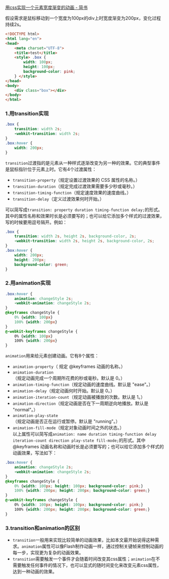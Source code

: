 [用css实现一个元素宽度渐变的动画 - 简书](https://www.jianshu.com/p/7a2a3c7a8c26) 

假设需求是鼠标移动到一个宽度为100px的div上时宽度渐变为200px，变化过程持续2s。

```html
<!DOCTYPE html>
<html lang="en">
<head>
    <meta charset="UTF-8">
    <title>test</title>
    <style> .box {
        width: 100px;
        height: 100px;
        background-color: pink;
    } </style>
</head>
<body>
    <div class="box"></div>
</body>
</html> 
```

### 1.用transition实现

```css
.box {
    transition: width 2s;
    -webkit-transition: width 2s;
}
.box:hover {
    width: 200px;
} 
```

`transition`过渡指的是元素从一种样式逐渐改变为另一种的效果。它的典型事件是鼠标指针位于元素上时。它有4个过渡属性：

*   `transition-property`（规定设置过渡效果的 CSS 属性的名称。）
*   `transition-duration`（规定完成过渡效果需要多少秒或毫秒。）
*   `transition-timing-function`（规定速度效果的速度曲线。）
*   `transition-delay`（定义过渡效果何时开始。）

可以简写成`transition: property duration timing-function delay;`的形式。其中的属性名称和效果时长是必须要写的；也可以给它添加多个样式的过渡效果，写的时候要用逗号隔开。例如：

```css
.box {
    transition: width 2s, height 2s, background-color, 2s;
    -webkit-transition: width 2s, height 2s, background-color, 2s;
}
.box:hover {
    width: 200px;
    height: 200px;
    background-color: green;   
} 
```

### 2.用animation实现

```css
.box:hover {
    animation: changeStyle 2s;
    -webkit-animation: changeStyle 2s;
}
@keyframes changeStyle {
    0% {width: 100px}
    100% {width: 200px}
}
@-webkit-keyframes changeStyle {
    0% {width: 100px}
    100% {width: 200px}
} 
```

`animation`用来给元素创建动画。它有8个属性：

*   `animation-property`（ 规定 @keyframes 动画的名称。）
*   `animation-duration`（规定动画完成一个周期所花费的秒或毫秒。默认是 0。）
*   `animation-timing-function`（规定动画的速度曲线。默认是 "ease"。）
*   `animation-delay`（规定动画何时开始。默认是 0。）
*   `animation-iteration-count`（规定动画被播放的次数。默认是 1。）
*   `animation-direction`（规定动画是否在下一周期逆向地播放。默认是 "normal"。）
*   `animation-play-state`（规定动画是否正在运行或暂停。默认是 "running"。）
*   `animation-fill-mode`（规定对象动画时间之外的状态。）  
    以上属性可以简写成`animation: name duration timing-function delay iteration-count direction play-state fill-mode;`的形式。其中@keyframes 动画名称和动画时长是必须要写的；也可以给它添加多个样式的动画效果，写法如下：

```css
.box:hover {
    animation: changeStyle 2s;
    -webkit-animation: changeStyle 2s;
}
@keyframes changeStyle {
    0% {width: 100px; height: 100px; background-color: pink;}
    100% {width: 200px; height: 200px; background-color: green;}
}
@-webkit-keyframes changeStyle {
    0% {width: 100px; height: 100px; background-color: pink;}
    100% {width: 200px; height: 200px; background-color: green;}
} 
```

### 3.transition和animation的区别

*   `transition`一般用来实现比较简单的动画效果，比如本文最开始说得这种需求。`animation`属性可以像Flash制作动画一样，通过控制关键帧来控制动画的每一步，实现更为复杂的动画效果。
*   `transition`需要触发一个事件才会随着时间改变其css属性；`animation`在不需要触发任何事件的情况下，也可以显式的随时间变化来改变元素css属性，达到一种动画的效果。
